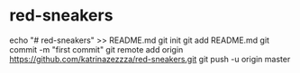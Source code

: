# red-sneakers
echo "# red-sneakers" >> README.md
git init
git add README.md
git commit -m "first commit"
git remote add origin https://github.com/katrinazezzza/red-sneakers.git
git push -u origin master
